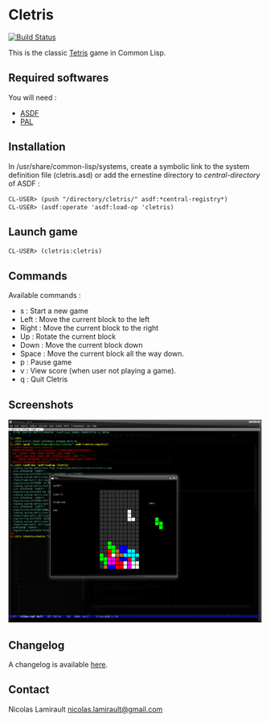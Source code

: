 Cletris
=======

[![Build Status](https://travis-ci.org/nlamirault/cletris.png)](https://travis-ci.org/nlamirault/cletris)

This is the classic [Tetris](http://en.wikipedia.org/wiki/Tetris) game in Common Lisp.

## Required softwares

You will need :

* [ASDF](http://www.cliki.net/asdf)
* [PAL](http://common-lisp.net/project/pal)

## Installation

In /usr/share/common-lisp/systems, create a symbolic link
to the system definition file (cletris.asd) or
add the ernestine directory to *central-directory* of ASDF :

    CL-USER> (push "/directory/cletris/" asdf:*central-registry*)
    CL-USER> (asdf:operate 'asdf:load-op 'cletris)

## Launch game

    CL-USER> (cletris:cletris)


## Commands

Available commands :

* s : Start a new game
* Left : Move the current block to the left
* Right : Move the current block to the right
* Up : Rotate the current block
* Down : Move the current block down
* Space : Move the current block all the way down.
* p : Pause game
* v : View score (when user not playing a game).
* q : Quit Cletris


## Screenshots

![0.3](www/cletris-0.3.png)


## Changelog

A changelog is available [here](ChangeLog.md).


## Contact

Nicolas Lamirault <nicolas.lamirault@gmail.com>
